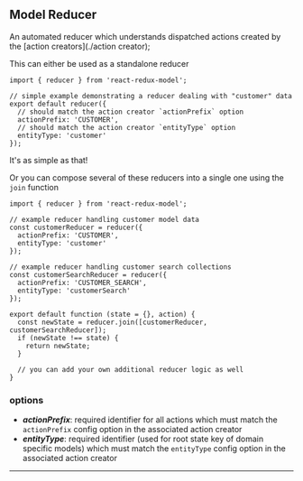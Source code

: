 Model Reducer
---------------
An automated reducer which understands dispatched actions created by the [action creators](./action creator);

This can either be used as a standalone reducer
```
import { reducer } from 'react-redux-model';

// simple example demonstrating a reducer dealing with "customer" data
export default reducer({
  // should match the action creator `actionPrefix` option
  actionPrefix: 'CUSTOMER',
  // should match the action creator `entityType` option
  entityType: 'customer'
});
```
It's as simple as that!

Or you can compose several of these reducers into a single one using the `join` function
```
import { reducer } from 'react-redux-model';

// example reducer handling customer model data
const customerReducer = reducer({
  actionPrefix: 'CUSTOMER',
  entityType: 'customer'
});

// example reducer handling customer search collections
const customerSearchReducer = reducer({
  actionPrefix: 'CUSTOMER_SEARCH',
  entityType: 'customerSearch'
});

export default function (state = {}, action) {
  const newState = reducer.join([customerReducer, customerSearchReducer]);
  if (newState !== state) {
    return newState;
  }

  // you can add your own additional reducer logic as well
}
```


### options
* ***actionPrefix***: required identifier for all actions which must match the `actionPrefix` config option in the associated action creator
* ***entityType***: required identifier (used for root state key of domain specific models) which must match the `entityType` config option in the associated action creator
* ***
